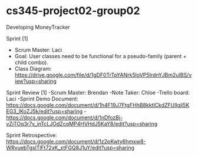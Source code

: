# cs345-project02-group02
Developing MoneyTracker

Sprint [1] 
- Scrum Master: Laci
- Goal: User classes need to be functional for a pseudo-family (parent + child combo).
- Class Diagram: https://drive.google.com/file/d/1gDF0TrTpYANrk5IoVP5IrdnYJBm2uIBS/view?usp=sharing

Sprint Review [1]
-Scrum Master: Brendan
-Note Taker: Chloe 
-Trello board: Laci
-Sprint Demo Document: https://docs.google.com/document/d/1h4F19J7FtgFHhB8kktlCkdZFUIlgjl5KEG3_lKoZJ5k/edit?usp=sharing
-https://docs.google.com/document/d/1nDfozBj-vZiTOq3r7v_inTcLJOdZcqMP4HVHdJ5KaY8/edit?usp=sharing

Sprint Retrospective: https://docs.google.com/document/d/1z2pKwty6hmxw8-WRvuebTgslTlFt72xK_xtFGQ8J1uY/edit?usp=sharing
